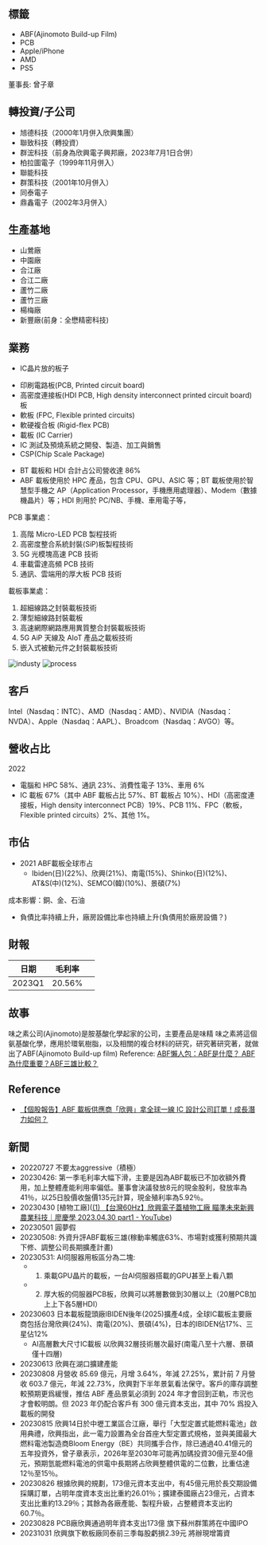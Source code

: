## 標籤
* ABF(Ajinomoto Build-up Film)
* PCB
* Apple/iPhone
* AMD
* PS5

董事長: 曾子章

## 轉投資/子公司
-   旭德科技（2000年1月併入欣興集團）
-   聯致科技（轉投資）
-   群浤科技（前身為欣興電子興邦廠，2023年7月1日合併）
-   柏拉圖電子（1999年11月併入）
-   聯能科技
-   群策科技（2001年10月併入）
-   同泰電子
-   鼎鑫電子（2002年3月併入）

## 生產基地
* 山鶯廠
* 中園廠
* 合江廠
* 合江二廠
* 蘆竹二廠
* 蘆竹三廠
* 楊梅廠
* 新豐廠(前身：全懋精密科技)

## 業務
* IC晶片放的板子
- 印刷電路板(PCB, Printed circuit board)
- 高密度連接板(HDI PCB, High density interconnect printed circuit board)板
- 軟板 (FPC, Flexible printed circuits)
- 軟硬複合板 (Rigid-flex PCB)
- 載板 (IC Carrier)
- IC 測試及預燒系統之開發、製造、加工與銷售
- CSP(Chip Scale Package)

* BT 載板和 HDI 合計占公司營收達 86%
* ABF 載板使用於 HPC 產品，包含 CPU、GPU、ASIC 等；BT 載板使用於智慧型手機之 AP（Application Processor，手機應用處理器）、Modem（數據機晶片）等；HDI 則用於 PC/NB、手機、車用電子等，

PCB 事業處：
1. 高階 Micro-LED PCB 製程技術
2. 高密度整合系統封裝(SiP)板製程技術
3. 5G 光模塊高速 PCB 技術
4. 車載雷達高頻 PCB 技術
5. 通訊、雲端用的厚大板 PCB 技術

載板事業處：
1. 超細線路之封裝載板技術
2. 薄型細線路封裝載板
3. 高速網際網路應用異質整合封裝載板技術
4. 5G AiP 天線及 AIoT 產品之載板技術
5. 嵌入式被動元件之封裝載板技術

![industy](industy.png)
![process](process.png)

## 客戶
Intel（Nasdaq：INTC）、AMD（Nasdaq：AMD）、NVIDIA（Nasdaq：NVDA）、Apple（Nasdaq：AAPL）、Broadcom（Nasdaq：AVGO）等。

## 營收占比
2022 
* 電腦和 HPC 58%、通訊 23%、消費性電子 13%、車用 6%
* IC 載板 67%（其中 ABF 載板占比 57%、BT 載板占 10%）、HDI（高密度連接板，High density interconnect PCB）19%、PCB 11%、FPC（軟板，Flexible printed circuits）2%、其他 1%。

## 市佔
* 2021 ABF載板全球市占
  * Ibiden(日)(22%)、欣興(21%)、南電(15%)、Shinko(日)(12%)、AT&S(中)(12%)、SEMCO(韓)(10%)、景碩(7%)

成本影響：銅、金、石油

- 負債比率持續上升，廠房設備比率也持續上升(負債用於廠房設備？)



## 財報
|日期|毛利率||
|--|--|--|
|2023Q1|20.56%||

## 故事
味之素公司(Ajinomoto)是胺基酸化學起家的公司，主要產品是味精
味之素將這個氨基酸化學，應用於環氧樹脂，以及相關的複合材料的研究，研究著研究著，就做出了ABF(Ajinomoto Build-up film)
Reference: [ABF懶人包：ABF是什麼？ ABF為什麼重要？ABF三雄比較？](https://vocus.cc/article/62cce016fd897800017f056d)

## Reference
* [【個股報告】ABF 載板供應商「欣興」拿全球一線 IC 設計公司訂單！成長潛力如何？](https://blog.fugle.tw/abf-supply-2023-unimicron/?utm_source=e-news_member&utm_medium=report230612&utm_campaign=2023-unimicron)

## 新聞
* 20220727 不要太aggressive（積極）
* 20230426: 第一季毛利率大幅下滑，主要是因為ABF載板已不加收額外費用，加上整體產能利用率偏低。董事會決議發放8元的現金股利，發放率為41％，以25日股價收盤價135元計算，現金殖利率為5.92％。
* 20230430 [植物工廠]([(1) 【台灣60Hz】欣興電子蓋植物工廠 瞄準未來新興農業科技｜廖慶學 2023.04.30 part1 - YouTube](https://www.youtube.com/watch?v=9VLJGJa2ZdA))
* 20230501 圓夢假
* 20230508: 外資升評ABF載板三雄(稼動率觸底63%、市場對或獲利預期共識下修、調整公司長期擴產計畫)
* 20230531: AI伺服器用板區分為二塊:
  * 1. 乘載GPU晶片的載板，一台AI伺服器搭載的GPU甚至上看八顆
  * 2. 厚大板的伺服器PCB板，欣興可以將層數做到30層以上（20層PCB加上上下各5層HDI）
* 20230603 日本載板龍頭廠IBIDEN後年(2025)擴產4成，全球IC載板主要廠商包括台灣欣興(24%)、南電(20%)、景碩(4%)，日本的IBIDEN佔17%、三星佔12%
  * AI高層數大尺寸IC載板 以欣興32層技術層次最好(南電八至十六層、景碩僅十四層)
* 20230613 欣興在湖口擴建產能
* 20230808  月營收 85.69 億元，月增 3.64%，年減 27.25%，累計前 7 月營收 603.7 億元，年減 22.73%，欣興對下半年景氣看法保守。客戶的庫存調整較預期更爲緩慢，推估 ABF 產品景氣必須到 2024 年才會回到正軌，市況也才會較明朗。但 2023 年仍配合客戶有 300 億元資本支出，其中 70% 爲投入載板的開發
* 20230815 欣興14日於中壢工業區合江廠，舉行「大型定置式能燃料電池」啟用典禮，欣興指出，此一電力設置為全台首座大型定置式規格，並與美國最大燃料電池製造商Bloom Energy（BE）共同攜手合作，除已通過40.41億元的五年投資外，曾子章表示，2026年至2030年可能再加碼投資30億元至40億元，預期氫能燃料電池的供電中長期將占欣興整體供電的二位數，比重估達12％至15％。
* 20230826 根據欣興的規劃，173億元資本支出中，有45億元用於長交期設備採購訂單，占明年度資本支出比重約26.01％；擴建泰國廠占23億元，占資本支出比重約13.29％；其餘為各廠產能、製程升級，占整體資本支出約60.7％。
* 20230828 PCB廠欣興通過明年資本支出173億 旗下蘇州群策將在中國IPO
* 20231031 欣興旗下軟板廠同泰前三季每股虧損2.39元 將辦現增籌資